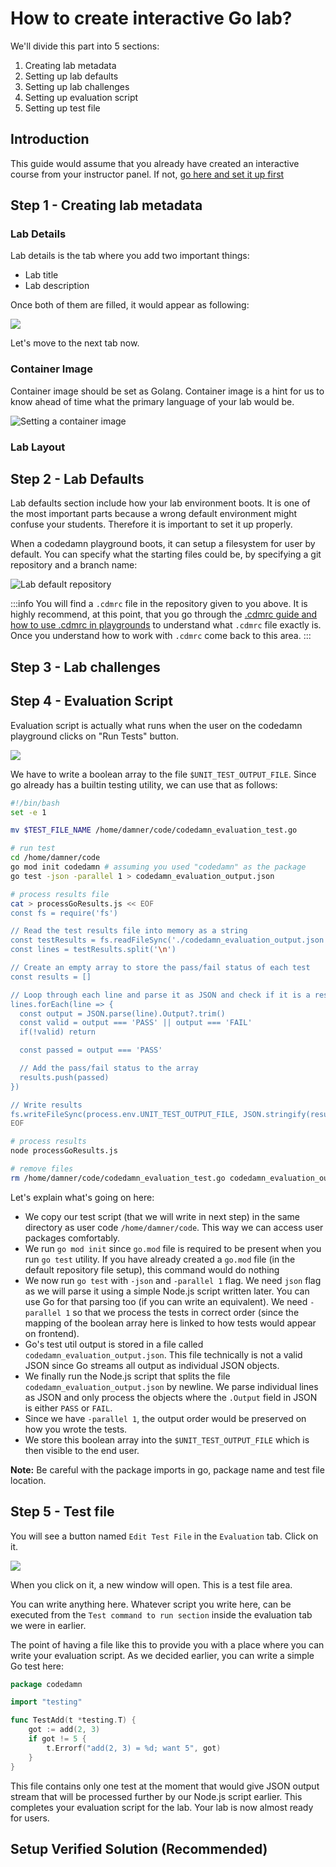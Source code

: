 # How to create interactive Go lab?

<!--@include: ./../_components/TechnologyIntro.md-->

We'll divide this part into 5 sections:

1. Creating lab metadata
2. Setting up lab defaults
3. Setting up lab challenges
4. Setting up evaluation script
5. Setting up test file

## Introduction

This guide would assume that you already have created an interactive course from your instructor panel. If not, [go here and set it up first](https://codedamn.com/instructor/interactive-courses)

## Step 1 - Creating lab metadata

<!--@include: ./../_components/LabMetadata.md-->

### Lab Details

Lab details is the tab where you add two important things:

-   Lab title
-   Lab description

Once both of them are filled, it would appear as following:

![](/images/html-css/lab-details.png)

Let's move to the next tab now.

### Container Image

Container image should be set as Golang. Container image is a hint for us to know ahead of time what the primary language of your lab would be.

![Setting a container image](/images/go/lab-container-image.png)

### Lab Layout

<!--@include: ./../_components/LabLayout.md-->

## Step 2 - Lab Defaults

Lab defaults section include how your lab environment boots. It is one of the most important parts because a wrong default environment might confuse your students. Therefore it is important to set it up properly.

When a codedamn playground boots, it can setup a filesystem for user by default. You can specify what the starting files could be, by specifying a git repository and a branch name:

![Lab default repository](/images/html-css/lab-default-repo.png)

:::info
You will find a `.cdmrc` file in the repository given to you above. It is highly recommend, at this point, that you go through the [.cdmrc guide and how to use .cdmrc in playgrounds](/docs/concepts/cdmrc) to understand what `.cdmrc` file exactly is. Once you understand how to work with `.cdmrc` come back to this area.
:::

## Step 3 - Lab challenges

<!--@include: ./../_components/LabChallenges.md-->

## Step 4 - Evaluation Script

Evaluation script is actually what runs when the user on the codedamn playground clicks on "Run Tests" button.

![](/images/common/lab-run-tests.png)

We have to write a boolean array to the file `$UNIT_TEST_OUTPUT_FILE`. Since go already has a builtin testing utility, we can use that as follows:

```sh
#!/bin/bash
set -e 1

mv $TEST_FILE_NAME /home/damner/code/codedamn_evaluation_test.go

# run test
cd /home/damner/code
go mod init codedamn # assuming you used "codedamn" as the package
go test -json -parallel 1 > codedamn_evaluation_output.json

# process results file
cat > processGoResults.js << EOF
const fs = require('fs')

// Read the test results file into memory as a string
const testResults = fs.readFileSync('./codedamn_evaluation_output.json', 'utf8').filter(Boolean)
const lines = testResults.split('\n')

// Create an empty array to store the pass/fail status of each test
const results = []

// Loop through each line and parse it as JSON and check if it is a result line
lines.forEach(line => {
  const output = JSON.parse(line).Output?.trim()
  const valid = output === 'PASS' || output === 'FAIL'
  if(!valid) return

  const passed = output === 'PASS'

  // Add the pass/fail status to the array
  results.push(passed)
})

// Write results
fs.writeFileSync(process.env.UNIT_TEST_OUTPUT_FILE, JSON.stringify(results))
EOF

# process results
node processGoResults.js

# remove files
rm /home/damner/code/codedamn_evaluation_test.go codedamn_evaluation_output.json processGoResults.js
```

Let's explain what's going on here:

-   We copy our test script (that we will write in next step) in the same directory as user code `/home/damner/code`. This way we can access user packages comfortably.
-   We run `go mod init` since `go.mod` file is required to be present when you run `go test` utility. If you have already created a `go.mod` file (in the default repository file setup), this command would do nothing
-   We now run `go test` with `-json` and `-parallel 1` flag. We need `json` flag as we will parse it using a simple Node.js script written later. You can use Go for that parsing too (if you can write an equivalent). We need `-parallel 1` so that we process the tests in correct order (since the mapping of the boolean array here is linked to how tests would appear on frontend).
-   Go's test util output is stored in a file called `codedamn_evaluation_output.json`. This file technically is not a valid JSON since Go streams all output as individual JSON objects.
-   We finally run the Node.js script that splits the file `codedamn_evaluation_output.json` by newline. We parse individual lines as JSON and only process the objects where the `.Output` field in JSON is either `PASS` or `FAIL`.
-   Since we have `-parallel 1`, the output order would be preserved on how you wrote the tests.
-   We store this boolean array into the `$UNIT_TEST_OUTPUT_FILE` which is then visible to the end user.

**Note:** Be careful with the package imports in go, package name and test file location.

## Step 5 - Test file

You will see a button named `Edit Test File` in the `Evaluation` tab. Click on it.

![](/images/common/lab-edit-test.png)

When you click on it, a new window will open. This is a test file area.

You can write anything here. Whatever script you write here, can be executed from the `Test command to run section` inside the evaluation tab we were in earlier.

The point of having a file like this to provide you with a place where you can write your evaluation script. As we decided earlier, you can write a simple Go test here:

```go
package codedamn

import "testing"

func TestAdd(t *testing.T) {
    got := add(2, 3)
    if got != 5 {
        t.Errorf("add(2, 3) = %d; want 5", got)
    }
}
```

This file contains only one test at the moment that would give JSON output stream that will be processed further by our Node.js script earlier. This completes your evaluation script for the lab. Your lab is now almost ready for users.

## Setup Verified Solution (Recommended)

<!--@include: ./../_components/LabVerifiedSolution.md-->
